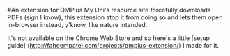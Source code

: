 #An extension for QMPlus
My Uni's resource site forcefully downloads PDFs (*sigh* I know), this extension stop it from doing so and lets them open in-browser instead, y'know, like nature intended.

It's not available on the Chrome Web Store and so here's a little [setup guide] (http://faheempatel.com/projects/qmplus-extension/) I made for it.

